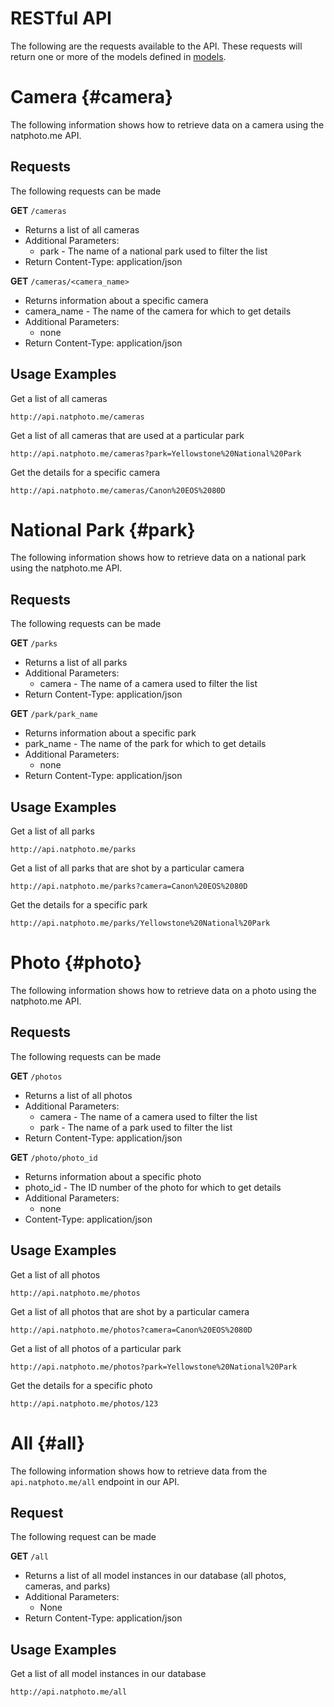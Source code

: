 # RESTful API

The following are the requests available to the API. These requests will return
one or more of the models defined in [models](models.md).

# Camera {#camera}

The following information shows how to retrieve data on a camera using
the natphoto.me API.

## Requests

The following requests can be made

**GET** `/cameras`
* Returns a list of all cameras
* Additional Parameters:
  * park - The name of a national park used to filter the list
* Return Content-Type: application/json

**GET** `/cameras/<camera_name>`
* Returns information about a specific camera
* camera_name - The name of the camera for which to get details
* Additional Parameters:
  * none
* Return Content-Type: application/json


## Usage Examples

Get a list of all cameras

```
http://api.natphoto.me/cameras
```

Get a list of all cameras that are used at a particular park

```
http://api.natphoto.me/cameras?park=Yellowstone%20National%20Park
```

Get the details for a specific camera

```
http://api.natphoto.me/cameras/Canon%20EOS%2080D
```


# National Park {#park}

The following information shows how to retrieve data on a national park using
the natphoto.me API.

## Requests

The following requests can be made

**GET** `/parks`
* Returns a list of all parks
* Additional Parameters:
  * camera - The name of a camera used to filter the list
* Return Content-Type: application/json

**GET** `/park/park_name`
* Returns information about a specific park
* park_name - The name of the park for which to get details
* Additional Parameters:
  * none
* Return Content-Type: application/json

## Usage Examples

Get a list of all parks

```
http://api.natphoto.me/parks
```

Get a list of all parks that are shot by a particular camera

```
http://api.natphoto.me/parks?camera=Canon%20EOS%2080D
```

Get the details for a specific park

```
http://api.natphoto.me/parks/Yellowstone%20National%20Park
```


# Photo {#photo}

The following information shows how to retrieve data on a photo using
the natphoto.me API.

## Requests

The following requests can be made

**GET** `/photos`
* Returns a list of all photos
* Additional Parameters:
  * camera - The name of a camera used to filter the list
  * park - The name of a park used to filter the list
* Return Content-Type: application/json

**GET** `/photo/photo_id`
* Returns information about a specific photo
* photo_id - The ID number of the photo for which to get details
* Additional Parameters:
  * none
* Content-Type: application/json

## Usage Examples

Get a list of all photos

```
http://api.natphoto.me/photos
```

Get a list of all photos that are shot by a particular camera

```
http://api.natphoto.me/photos?camera=Canon%20EOS%2080D
```

Get a list of all photos of a particular park

```
http://api.natphoto.me/photos?park=Yellowstone%20National%20Park
```

Get the details for a specific photo

```
http://api.natphoto.me/photos/123
```

# All {#all}

The following information shows how to retrieve data from the `api.natphoto.me/all`
endpoint in our API.

## Request

The following request can be made

**GET** `/all`
* Returns a list of all model instances in our database (all photos, cameras, and
  parks)
* Additional Parameters:
  * None
* Return Content-Type: application/json

## Usage Examples

Get a list of all model instances in our database

```
http://api.natphoto.me/all
```
